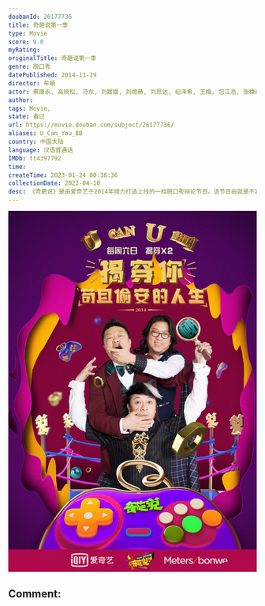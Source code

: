 ```yaml
---
doubanId: 26177736
title: 奇葩说第一季
type: Movie
score: 9.0
myRating: 
originalTitle: 奇葩说第一季
genre: 脱口秀
datePublished: 2014-11-29
director: 牟頔
actor: 蔡康永, 高晓松, 马东, 刘媛媛, 刘煊赫, 刘思达, 纪泽希, 王梅, 包江浩, 张棅嵅, 艾力, 姜涛, 陈铭, 贾玲, 黄执中, 花希, 范湉湉, 曾宝仪, 陶晶莹, 肖骁, 胡渐彪, 马薇薇, 谢依霖, 颜如晶, 刘恋
author: 
tags: Movie, 
state: 看过
url: https://movie.douban.com/subject/26177736/
aliases: U_Can_You_BB
country: 中国大陆
language: 汉语普通话
IMDb: tt4397792
time: 
createTime: 2023-01-24 00:38:36
collectionDate: 2022-04-10
desc: 《奇葩说》是由爱奇艺于2014年倾力打造上线的一档脱口秀辩论节目。该节目由就是不喜欢念赞助商品牌的马东担任主持，口若悬河的“矮大紧”高晓松和见招拆招、四两拨千斤的蔡康永担任第一季的常驻嘉宾。节目选择时...
---
```


![image](assets/p2221154684.jpg)

Comment: 
---

